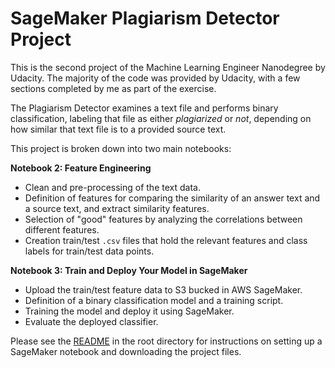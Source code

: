 # SageMaker Plagiarism Detector Project

This is the second project of the Machine Learning Engineer Nanodegree by Udacity. The majority of the code was provided by Udacity, with a few sections completed by me as part of the exercise.

The Plagiarism Detector examines a text file and performs binary classification, labeling that file as either *plagiarized* or *not*, depending on how similar that text file is to a provided source text. 

This project is broken down into two main notebooks:

**Notebook 2: Feature Engineering**

* Clean and pre-processing of the text data.
* Definition of features for comparing the similarity of an answer text and a source text, and extract similarity features.
* Selection of "good" features by analyzing the correlations between different features.
* Creation train/test `.csv` files that hold the relevant features and class labels for train/test data points.

**Notebook 3: Train and Deploy Your Model in SageMaker**

* Upload the train/test feature data to S3 bucked in AWS SageMaker.
* Definition of a binary classification model and a training script.
* Training the model and deploy it using SageMaker.
* Evaluate the deployed classifier.

Please see the [README](https://github.com/udacity/sagemaker-deployment/tree/master/README.md) in the root directory for instructions on setting up a SageMaker notebook and downloading the project files.
